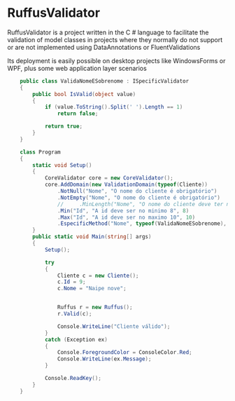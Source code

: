 # RuffusValidator
RuffusValidator is a project written in the C # language to facilitate the validation of model classes in projects where they normally do not support or are not implemented using DataAnnotations or FluentValidations

Its deployment is easily possible on desktop projects like WindowsForms or WPF, plus some web application layer scenarios

```C#
    public class ValidaNomeESobrenome : ISpecificValidator
    {
        public bool IsValid(object value)
        {
            if (value.ToString().Split(' ').Length == 1)
                return false;

            return true;
        }
    }

    class Program
    {
        static void Setup()
        {
            CoreValidator core = new CoreValidator();
            core.AddDomain(new ValidationDomain(typeof(Cliente))
                .NotNull("Nome", "O nome do cliente é obrigatório")
                .NotEmpty("Nome", "O nome do cliente é obrigatório")
                //     .MinLength("Nome", "O nome do cliente deve ter no minimo 5 caracteres", 5)
                .Min("Id", "A id deve ser no minimo 8", 8)
                .Max("Id", "A id deve ser no maximo 10", 10)
                .EspecificMethod("Nome", typeof(ValidaNomeESobrenome), "Nome e sobre nome é obrigatório"));
        }
        public static void Main(string[] args)
        {
            Setup();

            try
            {
                Cliente c = new Cliente();
                c.Id = 9;
                c.Nome = "Naipe nove";


                Ruffus r = new Ruffus();
                r.Valid(c);

                Console.WriteLine("Cliente válido");
            }
            catch (Exception ex)
            {
                Console.ForegroundColor = ConsoleColor.Red;
                Console.WriteLine(ex.Message);
            }

            Console.ReadKey();
        }
    }
